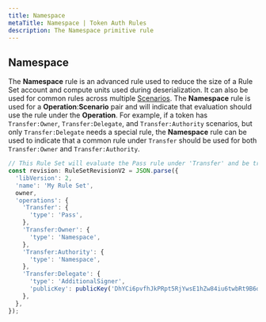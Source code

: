 ```yaml
---
title: Namespace
metaTitle: Namespace | Token Auth Rules
description: The Namespace primitive rule
---
```


## Namespace
The **Namespace** rule is an advanced rule used to reduce the size of a Rule Set account and compute units used during deserialization. It can also be used for common rules across multiple [Scenarios](/token-auth-rules/#scenario). The **Namespace** rule is used for a **Operation**:**Scenario** pair and will indicate that evaluation should use the rule under the **Operation**. For example, if a token has `Transfer:Owner`, `Transfer:Delegate`, and `Transfer:Authority` scenarios, but only `Transfer:Delegate` needs a special rule, the **Namespace** rule can be used to indicate that a common rule under `Transfer` should be used for both `Transfer:Owner` and `Transfer:Authority`.

```js
// This Rule Set will evaluate the Pass rule under 'Transfer' and be true for both 'Transfer:Owner' and 'Transfer:Authority' but it will only evaluate to true if the additional signer is present for a 'Delegate' transfer.
const revision: RuleSetRevisionV2 = JSON.parse({
  'libVersion': 2,
  'name': 'My Rule Set',
  owner,
  'operations': {
    'Transfer': {
      'type': 'Pass',
    },
    'Transfer:Owner': {
      'type': 'Namespace',
    },
    'Transfer:Authority': {
      'type': 'Namespace',
    },
    'Transfer:Delegate': {
      'type': 'AdditionalSigner',
      'publicKey': publicKey('DhYCi6pvfhJkPRpt5RjYwsE1hZw84iu6twbRt9B6dYLV'),
    },
  },
});
```